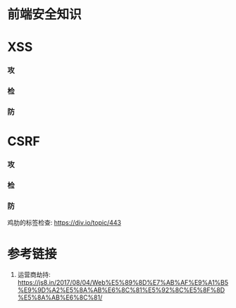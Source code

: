# 前端安全知识

# XSS

### 攻

### 检

### 防

# CSRF

### 攻

### 检

### 防


鸡肋的标签检查: https://div.io/topic/443

# 参考链接

1. 运营商劫持: https://js8.in/2017/08/04/Web%E5%89%8D%E7%AB%AF%E9%A1%B5%E9%9D%A2%E5%8A%AB%E6%8C%81%E5%92%8C%E5%8F%8D%E5%8A%AB%E6%8C%81/